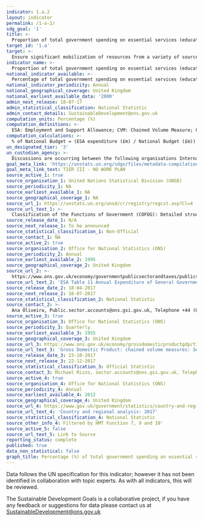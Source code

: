 ```yaml
---
indicator: 1.a.2
layout: indicator
permalink: /1-a-2/
sdg_goal: '1'
title: >-
  Proportion of total government spending on essential services (education, health and social protection)
target_id: '1.a'
target: >-
  Ensure significant mobilization of resources from a variety of sources, including through enhanced development cooperation, in order to provide adequate and predictable means for developing countries, in particular least developed countries, to implement programmes and policies to end poverty in all its dimensions
indicator_name: >-
  Proportion of total government spending on essential services (education, health and social protection)
national_indicator_available: >-
  Percentage of total government spending on essential services (education, health and social protection) 
national_indicator_periodicity: Annual
national_geographical_coverage: United Kingdom
national_earliest_available_data: '2000'
admin_next_release: 18-07-17
admin_statistical_classification: National Statistic 
admin_contact_details: SustainableDevelopment@ons.gov.uk
computation_units: Percentage (%) 
computation_definitions: >-
  ESA: Employment and Support Allowance; CVM: Chained Volume Measure; CRA: Country and Regional Analysis. This indicator uses the Classification of the Functions of Government (COFOG) codes 07 (Health), 09 (Education) and 10 (Social protection).
computation_calculations: >-
  % of National Budget = (ESA expenditure (£m) / National Budget (£m)) * 100 OR % of Gross Domestic Product = (ESA expenditure (£m) / GDP (£m)) * 100
un_designated_tier: '3'
un_custodian_agency: >-
  Discussions are occurring between the following organisations International Labour Organization (ILO) United Nations Educational Scientific and Cultural Organization - Institute for Statistics (UNESCO-UIS) and World Health Organization (WHO)
goal_meta_link: 'https://unstats.un.org/sdgs/files/metadata-compilation/Metadata-Goal-1.pdf'
goal_meta_link_text: TIER III - NO WORK PLAN
source_active_1: true
source_organisation_1: United Nations Statistical Division (UNSD)
source_periodicity_1: NA
source_earliest_available_1: NA
source_geographical_coverage_1: NA
source_url_1: https://unstats.un.org/unsd/cr/registry/regcst.asp?Cl=4
source_url_text_1: >-
  Classification of the Functions of Government (COFOG): Detailed structure and explanatory notes
source_release_date_1: N/A
source_next_release_1: To be announced
source_statistical_classification_1: Non-Official
source_contact_1: NA
source_active_2: true
source_organisation_2: Office for National Statistics (ONS)
source_periodicity_2: Annual
source_earliest_available_2: 1995
source_geographical_coverage_2: United Kingdom
source_url_2: >-
  https://www.ons.gov.uk/economy/governmentpublicsectorandtaxes/publicspending/datasets/esatable11annualexpenditureofgeneralgovernment
source_url_text_2: 'ESA Table 11 Annual Expenditure of General Government'
source_release_date_2: 18-04-2017
source_next_release_2: 18-07-2017
source_statistical_classification_2: National Statistic
source_contact_2: >-
  Ana Oliveira, Public.sector.accounts@ons.gsi.gov.uk, Telephone +44 (0)1633 451792
source_active_3: true
source_organisation_3: Office for National Statistics (ONS)
source_periodicity_3: Quarterly
source_earliest_available_3: 1955
source_geographical_coverage_3: United Kingdom
source_url_3: https://www.ons.gov.uk/economy/grossdomesticproductgdp/timeseries/abmi/ukea
source_url_text_3: 'Gross Domestic Product: chained volume measures: Seasonally adjusted £m'
source_release_date_3: 23-10-2017
source_next_release_3: 22-12-2017
source_statistical_classification_3: Official Statistic
source_contact_3: Michael Rizzo, sector.accounts@ons.gsi.gov.uk, Telephone  +44 (0)1633 456366
source_active_4: true
source_organisation_4: Office for National Statistics (ONS)
source_periodicity_4: Annual
source_earliest_available_4: 2012
source_geographical_coverage_4: United Kingdom
source_url_4: https://www.gov.uk/government/statistics/country-and-regional-analysis-2017
source_url_text_4: 'Country and regional analysis: 2017'
source_statistical_classification_4: National Statistic
source_other_info_4: Filtered by HMT Function 7, 9 and 10'
source_active_5: false
source_url_text_5: Link to Source
reporting_status: complete
published: true
data_non_statistical: false
graph_title: Percentage (%) of total government spending on essential services 
---
```

Data follows the UN specification for this indicator; however it has not been identified in collaboration with topic experts. As with all indicators, this will be reviewed.
  
The Sustainable Development Goals is a collaborative project, if you have any feedback or suggestions for data please contact us at <SustainableDevelopment@ons.gov.uk>


